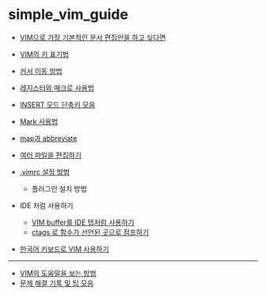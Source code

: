 # simple_vim_guide
* [VIM으로 가장 기본적인 문서 편집만을 하고 싶다면](for_beginners.md)
* [VIM의 키 표기법](keys_basic.md)
* [커서 이동 방법](moving.md)
* [레지스터와 매크로 사용법](register.md)
* [INSERT 모드 단축키 모음](insert_keys.md)
* [Mark 사용법](mark.md)
* [map과 abbreviate](map.md)
* [여러 파일을 편집하기](multiple_files.md)
* [.vimrc 설정 방법](vimrc.md)
    * 플러그인 설치 방법

* IDE 처럼 사용하기
    * [VIM buffer를 IDE 탭처럼 사용하기](buffertip.md)
    * [ctags 로 함수가 선언된 곳으로 점프하기](ctags.md)

* [한국어 키보드로 VIM 사용하기](with_korean.md)

------

* [VIM의 도움말을 보는 방법](help.md)
* [문제 해결 기록 및 팁 모음](fixlog.md)
